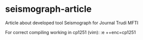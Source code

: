 seismograph-article
===================

Article about developed tool Seismograph for Journal Trudi MFTI

For correct compiling working in cp1251 (vim):
:e ++enc=cp1251
